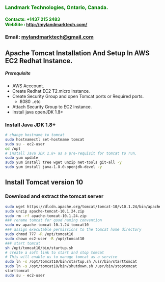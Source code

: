 ###  ****<span style="color:green">Landmark Technologies, Ontario, Canada.</span>****
#### ****<span style="color:green">Contacts: +1437 215 2483<br> WebSite : <http://mylandmarktech.com/></span>****
### ****Email: mylandmarktech@gmail.com****

## Apache Tomcat Installation And Setup In AWS EC2 Redhat Instance.
##### Prerequisite
+ AWS Acccount.
+ Create Redhat EC2 T2.micro Instance.
+ Create Security Group and open Tomcat ports or Required ports.
   + 8080 ..etc
+ Attach Security Group to EC2 Instance.
+ Install java openJDK 1.8+

### Install Java JDK 1.8+ 

``` sh
# change hostname to tomcat
sudo hostnamectl set-hostname tomcat
sudo su - ec2-user
cd /opt 
# install Java JDK 1.8+ as a pre-requisit for tomcat to run.
sudo yum update
sudo yum install tree wget unzip net-tools git-all -y
sudo yum install java-1.8.0-openjdk-devel -y
```
## Install Tomcat version 10
### Download and extract the tomcat server
``` sh
sudo wget https://dlcdn.apache.org/tomcat/tomcat-10/v10.1.24/bin/apache-tomcat-10.1.24.zip
sudo unzip apache-tomcat-10.1.24.zip 
sudo rm -rf apache-tomcat-10.1.24.zip 
### rename tomcat for good naming convention
sudo mv apache-tomcat-10.1.24 tomcat10 
### assign executable permissions to the tomcat home directory
sudo chmod 777 -R /opt/tomcat10
sudo chown ec2-user -R /opt/tomcat10
### start tomcat
sh /opt/tomcat10/bin/startup.sh
# create a soft link to start and stop tomcat
# This will enable us to manage tomcat as a service
sudo ln -s /opt/tomcat10/bin/startup.sh /usr/bin/starttomcat
sudo ln -s /opt/tomcat10/bin/shutdown.sh /usr/bin/stoptomcat
starttomcat
sudo su - ec2-user
```

